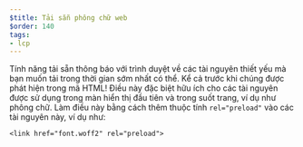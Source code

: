 ```yaml
---
$title: Tải sẵn phông chữ web
$order: 140
tags:
- lcp
---
```


Tính năng tải sẵn thông báo với trình duyệt về các tài nguyên thiết yếu mà bạn muốn tải trong thời gian sớm nhất có thể. Kể cả trước khi chúng được phát hiện trong mã HTML! Điều này đặc biệt hữu ích cho các tài nguyên được sử dụng trong màn hiển thị đầu tiên và trong suốt trang, ví dụ như phông chữ. Làm điều này bằng cách thêm thuộc tính `rel="preload"` vào các tài nguyên này, ví dụ như:

```
<link href="font.woff2" rel="preload">
```
